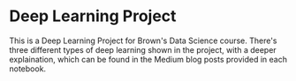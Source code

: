 # Deep Learning Project



This is a Deep Learning Project for Brown's Data Science course. There's three different types of deep learning shown in the project, with a deeper explaination, which can be found in the Medium blog posts provided in each notebook.
